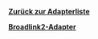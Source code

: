 [**Zurück zur Adapterliste**](/adapterref/adapterliste.md)

[**Broadlink2-Adapter**](/adapterref/docs/iobroker.broadlink2/de/README.md)